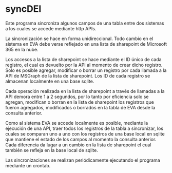 # syncDEI

Este programa sincroniza algunos campos de una tabla entre dos sistemas a los cuales se accede mediante http APIs.

La sincronización se hace en forma unidireccional. Todo cambio en el sistema en EVA debe verse reflejado en una lista de sharepoint de Microsoft 365 en la nube.

Los accesos a la lista de sharepoint se hace mediante el ID único de cada registro, el cual es devuelto por la API al momento de crear dicho registro. Solo es posible agregar, modificar o borrar un registro por cada llamada a la API de MSGraph de la lista de sharepoint. Los ID de cada registro se almacenan localmente en una base sqlite.

Cada operación realizada en la lista de sharepoint a través de llamadas a la API demora entre 1 a 2 segundos, por lo tanto por eficiencia solo se agregan, modifican o borran en la lista de sharepoint los registros que fueron agregados, modificados o borrados en la tabla de EVA desde la consulta anterior.

Como al sistema EVA se accede localmente es posible, mediante la ejecución de una API, traer todos los registros de la tabla a sincronizar, los cuales se comparan uno a uno con los registros de una base local en sqlite que mantiene el estado de los campos al momento la consulta anterior. Cada diferencia da lugar a un cambio en la lista de sharepoint el cual también se refleja en la base local de sqlite.

Las sincronizaciones se realizan periódicamente ejecutando el programa mediante un crontab.
